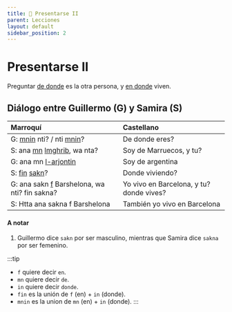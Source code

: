 ```yaml
---
title: 📖 Presentarse II
parent: Lecciones
layout: default
sidebar_position: 2
---
```


# Presentarse II

Preguntar [de donde](../preguntas/donde) es la otra persona, y [en donde](../preguntas/donde) viven.

## Diálogo entre Guillermo (G) y Samira (S)

| Marroquí                                                                                      | Castellano                                    |
|:----------------------------------------------------------------------------------------------|:----------------------------------------------|
| G: [mnin](../preguntas/donde) nti? / nti [mnin](../preguntas/donde)?                        | De donde eres?                           |
| S: ana [mn](../vocabulario/preposiciones) [lmghrib](../vocabulario/paises-idiomas), wa nta? | Soy de Marruecos, y tu?                  |
| G: ana mn [l-arjontin](../vocabulario/paises-idiomas)                                       | Soy de argentina                         |
| S: [fin](../preguntas/donde) [sakn](../verbos/vivir)?                                       | Donde viviendo?                          |
| G: ana sakn [f](../vocabulario/preposiciones) Barshelona, wa nti? fin sakna?                | Yo vivo en Barcelona, y tu? donde vives? |
| S: Htta ana sakna f Barshelona                                                              | También yo vivo en Barcelona             |

#### A notar

1. Guillermo dice `sakn` por ser masculino, mientras que Samira dice `sakna` por ser femenino. 

:::tip
- `f` quiere decir `en`.
- `mn` quiere decir `de`.
- `in` quiere decir `donde`.
- `fin` es la unión de `f` (en) + `in` (donde).
- `mnin` es la union de `mn` (en) + `in` (donde).
:::